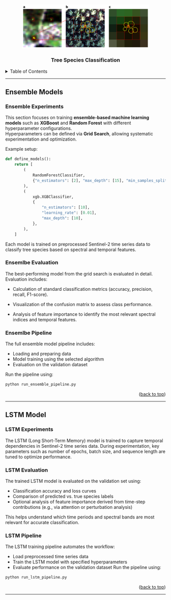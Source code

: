 <a id="readme-top"></a>
<br />
<div align="center">
  <img src="../../doc/assets/images/sentinel.jpg" alt="Logo" width="400">
  <h3 align="center">Tree Species Classification</h3>
</div>

<details>
  <summary>Table of Contents</summary>
  <ol>
    <li>
      <a href="#ensemble-models">Ensemble Models</a>
      <ul>
        <li><a href="#ensemble-experiments">Ensemble Experiments</a></li>
        <li><a href="#ensemble-evaluation">Ensemble Evaluation</a></li>
        <li><a href="#ensemble-pipeline">Ensemble Pipeline</a></li>
      </ul>
    </li>
    <li>
      <a href="#lstm-model">LSTM Model</a>
      <ul>
        <li><a href="#lstm-experiments">LSTM Experiments</a></li>
        <li><a href="#lstm-evaluation">LSTM Evaluation</a></li>
        <li><a href="#lstm-pipeline">LSTM Pipeline</a></li>
      </ul>
    </li>
  </ol>
</details>

---

## Ensemble Models

### Ensemble Experiments

This section focuses on training **ensemble-based machine learning models** such as **XGBoost** and **Random Forest** with different hyperparameter configurations.  
Hyperparameters can be defined via **Grid Search**, allowing systematic experimentation and optimization.

Example setup:

```python
def define_models():
    return [
        (
            RandomForestClassifier,
            {"n_estimators": [2], "max_depth": [15], "min_samples_split": [5]},
        ),
        (
            xgb.XGBClassifier,
            {
                "n_estimators": [10],
                "learning_rate": [0.01],
                "max_depth": [10],
            },
        ),
    ]
```


Each model is trained on preprocessed Sentinel-2 time series data to classify tree species based on spectral and temporal features.

### Ensemlbe Evaluation
The best-performing model from the grid search is evaluated in detail.
Evaluation includes:

- Calculation of standard classification metrics (accuracy, precision, recall, F1-score).

- Visualization of the confusion matrix to assess class performance.

- Analysis of feature importance to identify the most relevant spectral indices and temporal features.

### Ensemlbe Pipeline
The full ensemble model pipeline includes:
- Loading and preparing data
- Model training using the selected algorithm
- Evaluation on the validation dataset

Run the pipeline using:
```bash
python run_ensemble_pipeline.py
```

<p align="right">(<a href="#readme-top">back to top</a>)</p>

---


## LSTM Model

### LSTM Experiments

The LSTM (Long Short-Term Memory) model is trained to capture temporal dependencies in Sentinel-2 time series data.
During experimentation, key parameters such as number of epochs, batch size, and sequence length are tuned to optimize performance.

### LSTM Evaluation

The trained LSTM model is evaluated on the validation set using:
- Classification accuracy and loss curves
- Comparison of predicted vs. true species labels
- Optional analysis of feature importance derived from time-step contributions (e.g., via attention or perturbation analysis)

This helps understand which time periods and spectral bands are most relevant for accurate classification.

### LSTM Pipeline

The LSTM training pipeline automates the workflow:
- Load preprocessed time series data
- Train the LSTM model with specified hyperparameters
- Evaluate performance on the validation dataset
Run the pipeline using:
```bash
python run_lstm_pipeline.py
```


<p align="right">(<a href="#readme-top">back to top</a>)</p>

---